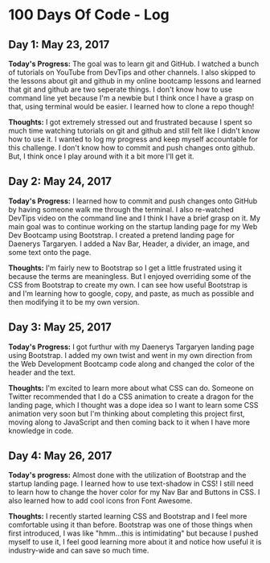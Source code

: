 # 100 Days Of Code - Log

## Day 1: May 23, 2017

**Today's Progress:** The goal was to learn git and GitHub. I watched a bunch of tutorials on YouTube from DevTips and other channels. I also skipped to the lessons about git and github in my online bootcamp lessons and learned that git and github are two seperate things. I don't know how to use command line yet because I'm a newbie but I think once I have a grasp on that, using terminal would be easier. I learned how to clone a repo though!

**Thoughts:** I got extremely stressed out and frustrated because I spent so much time watching tutorials on git and github and still felt like I didn't know how to use it. I wanted to log my progress and keep myself accountable for this challenge. I don't know how to commit and push changes onto github. But, I think once I play around with it a bit more I'll get it. 

## Day 2: May 24, 2017

**Today's Progress:** I learned how to commit and push changes onto GitHub by having someone walk me through the terminal. I also re-watched DevTips video on the command line and I think I have a brief grasp on it. My main goal was to continue working on the startup landing page for my Web Dev Bootcamp using Bootstrap. I created a pretend landing page for Daenerys Targaryen. I added a Nav Bar, Header, a divider, an image, and some text onto the page.

**Thoughts:** I'm fairly new to Bootstrap so I get a little frustrated using it because the terms are meaningless. But I enjoyed overriding some of the CSS from Bootstrap to create my own. I can see how useful Bootstrap is and I'm learning how to google, copy, and paste, as much as possible and then modifying it to be my own version.

## Day 3: May 25, 2017

**Today's Progress:** I got furthur with my Daenerys Targaryen landing page using Bootstrap. I added my own twist and went in my own direction from the Web Development Bootcamp code along and changed the color of the header and the text. 

**Thoughts:** I'm excited to learn more about what CSS can do. Someone on Twitter recommended that I do a CSS animation to create a dragon for the landing page, which I thought was a dope idea so I want to learn some CSS animation very soon but I'm thinking about completing this project first, moving along to JavaScript and then coming back to it when I have more knowledge in code.

## Day 4: May 26, 2017

**Today's progress:** Almost done with the utilization of Bootstrap and the startup landing page. I learned how to use text-shadow in CSS! I still need to learn how to change the hover color for my Nav Bar and Buttons in CSS. I also learned how to add cool icons fron Font Awesome.

**Thoughts:** I recently started learning CSS and Bootstrap and I feel more comfortable using it than before. Bootstrap was one of those things when first introduced, I was like "hmm...this is intimidating" but because I pushed myself to use it, I feel good learning more about it and notice how useful it is industry-wide and can save so much time.